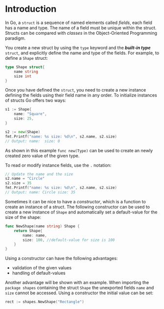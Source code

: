 # Introduction

In Go, a `struct` is a sequence of named elements called _fields_, each field has a name and type. The name of a field must be unique within the struct.
Structs can be compared with _classes_ in the Object-Oriented Programming paradigm.

You create a new struct by using the `type` keyword and the **_built-in type_** `struct`, and explicitly define the name and type of the fields.
For example, to define a `Shape` struct:

```go
type Shape struct{
    name string
    size int
}
```

Once you have defined the `struct`, you need to create a new instance defining the fields using their field name
in any order. To initialize instances of structs Go offers two ways:

```go
s1 := Shape{
    name: "Square",
    size: 25,
}

s2 := new(Shape)
fmt.Printf("name: %s size: %d\n", s2.name, s2.size)
// Output: name:  size: 0
```

As shown in this example `func new(Type)` can be used to create an newly created zero value of the given type.

To read or modify instance fields, use the `.` notation:

```go
// Update the name and the size
s2.name = "Circle"
s2.size = 35
fmt.Printf("name: %s size: %d\n", s2.name, s2.size)
// Output: name: Circle size: 35
```

Sometimes it can be nice to have a _constructor_, which is a function to create an instance of a struct.
The following constructor can be used to create a new instance of `Shape` and automatically set a default-value for the size of the shape:

```go
func NewShape(name string) Shape {
	return Shape{
		name: name,
		size: 100, //default-value for size is 100
	}
}
```

Using a constructor can have the following advantages:
* validation of the given values
* handling of default-values

Another advantage will be shown with an example. When importing the `package shapes` containing the
struct `Shape` the unexported fields `name` and `size` cannot be accessed. Using a constructor the initial value
can be set:
```go
rect := shapes.NewShape("Rectangle")
```


